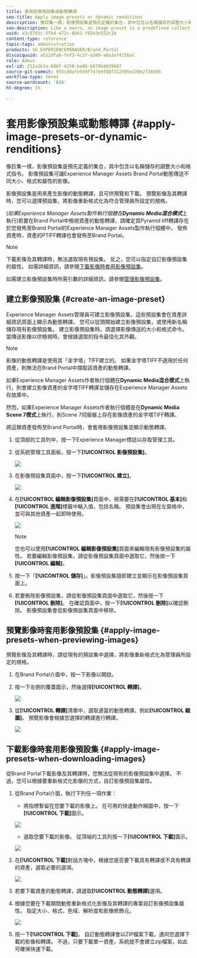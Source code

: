 ```yaml
---
title: 套用影像預設集或動態轉譯
seo-title: Apply image presets or dynamic renditions
description: 像巨集一樣，影像預設集是預先定義的集合，其中包含以名稱儲存的調整大小和格式指令。 影像預設集可讓Experience Manager Assets Brand Portal動態傳送不同大小、格式和屬性的影像。
seo-description: Like a macro, an image preset is a predefined collection of sizing and formatting commands saved under a name. Image presets enable Experience Manager Assets Brand Portal to dynamically deliver images of different sizes, formats, and properties.
uuid: a3c8705c-5fbd-472c-8b61-f65b3e552c1b
content-type: reference
topic-tags: administration
products: SG_EXPERIENCEMANAGER/Brand_Portal
discoiquuid: a512dfa0-fef3-4c3f-a389-a0a3a7415bac
role: Admin
exl-id: 212a1b3a-686f-4250-be06-b679b6039887
source-git-commit: 955cd8afe939ff47e9f08f312505e230e2f38495
workflow-type: tm+mt
source-wordcount: '816'
ht-degree: 1%

---
```


# 套用影像預設集或動態轉譯 {#apply-image-presets-or-dynamic-renditions}

像巨集一樣，影像預設集是預先定義的集合，其中包含以名稱儲存的調整大小和格式指令。 影像預設集可讓Experience Manager Assets Brand Portal動態傳送不同大小、格式和屬性的影像。

影像預設集是用來產生影像的動態轉譯，且可供預覽和下載。 預覽影像及其轉譯時，您可以選擇預設集，將影像重新格式化為符合管理員所設定的規格。

(*如果Experience Manager Assets製作執行個體在&#x200B;**Dynamic Media混合模式***上執行)若要在Brand Portal中檢視資產的動態轉譯，請確定其Pyramid tiff轉譯存在於您發佈至Brand Portal的Experience Manager Assets製作執行個體中。 發佈資產時，資產的PTIFF轉譯也會發佈至Brand Portal。

>[!NOTE]
>
>下載影像及其轉譯時，無法選取現有預設集。 反之，您可以指定自訂影像預設集的屬性。 如需詳細資訊，請參閱[下載影像時套用影像預設集](../using/brand-portal-image-presets.md#main-pars-text-1403412644)。


如需建立影像預設集時所需引數的詳細資訊，請參閱[管理影像預設集](../using/brand-portal-image-presets.md)。

## 建立影像預設集 {#create-an-image-preset}

Experience Manager Assets管理員可建立影像預設集，這些預設集會在資產詳細資訊頁面上顯示為動態轉譯。 您可以從頭開始建立影像預設集，或使用新名稱儲存現有影像預設集。 建立影像預設集時，請選擇影像傳送的大小和格式命令。 當傳送影像以供檢視時，會根據選取的指令最佳化其外觀。

>[!NOTE]
>
>影像的動態轉譯是使用其「金字塔」TIFF建立的。 如果金字塔TIFF不適用於任何資產，則無法在Brand Portal中擷取該資產的動態轉譯。
>
>如果Experience Manager Assets作者執行個體在&#x200B;**Dynamic Media混合模式**&#x200B;上執行，則會建立影像資產的金字塔TIFF轉譯並儲存在Experience Manager Assets存放庫中。
>
>然而，如果Experience Manager Assets作者執行個體是在&#x200B;**Dynamic Media Scene 7模式**&#x200B;上執行，則Scene 7伺服器上存在影像資產的金字塔TIFF轉譯。
>
>將這類資產發佈至Brand Portal時，會套用影像預設集並顯示動態轉譯。


1. 從頂部的工具列中，按一下Experience Manager標誌以存取管理工具。

1. 從系統管理工具面板，按一下&#x200B;**[!UICONTROL 影像預設集]**。

   ![](assets/admin-tools-panel-4.png)

1. 在影像預設集頁面中，按一下&#x200B;**[!UICONTROL 建立]**。

   ![](assets/image_preset_homepage.png)

1. 在&#x200B;**[!UICONTROL 編輯影像預設集]**&#x200B;頁面中，視需要在&#x200B;**[!UICONTROL 基本]**&#x200B;和&#x200B;**[!UICONTROL 進階]**&#x200B;標籤中輸入值，包括名稱。 預設集會出現在左窗格中，並可與其他資產一起即時使用。

   ![](assets/image_preset_create.png)

   >[!NOTE]
   >
   >您也可以使用&#x200B;**[!UICONTROL 編輯影像預設集]**&#x200B;頁面來編輯現有影像預設集的屬性。 若要編輯影像預設集，請從影像預設集頁面中選取它，然後按一下&#x200B;**[!UICONTROL 編輯]**。

1. 按一下「**[!UICONTROL 儲存]**」。影像預設集隨即建立並顯示在影像預設集頁面上。
1. 若要刪除影像預設集，請從影像預設集頁面中選取它，然後按一下&#x200B;**[!UICONTROL 刪除]**。 在確認頁面中，按一下&#x200B;**[!UICONTROL 刪除]**&#x200B;以確認刪除。 影像預設集會從影像預設集頁面中移除。

## 預覽影像時套用影像預設集  {#apply-image-presets-when-previewing-images}

預覽影像及其轉譯時，請從現有的預設集中選擇，將影像重新格式化為管理員所設定的規格。

1. 在Brand Portal介面中，按一下影像以開啟。
1. 按一下左側的覆蓋圖示，然後選擇&#x200B;**[!UICONTROL 轉譯]**。

   ![](assets/image-preset-previewrenditions.png)

1. 從&#x200B;**[!UICONTROL 轉譯]**&#x200B;清單中，選取適當的動態轉譯，例如&#x200B;**[!UICONTROL 縮圖]**。 預覽影像會根據您選擇的轉譯進行轉譯。

   ![](assets/image-preset-previewrenditionthumbnail.png)

## 下載影像時套用影像預設集 {#apply-image-presets-when-downloading-images}

從Brand Portal下載影像及其轉譯時，您無法從現有的影像預設集中選擇。 不過，您可以根據要重新格式化影像的方式，自訂影像預設集屬性。

1. 從Brand Portal介面，執行下列任一項作業：

   * 將指標暫留在您要下載的影像上。 在可用的快速動作縮圖中，按一下&#x200B;**[!UICONTROL 下載]**&#x200B;圖示。

   ![](assets/downloadsingleasset.png)

   * 選取您要下載的影像。 從頂端的工具列按一下&#x200B;**[!UICONTROL 下載]**&#x200B;圖示。

   ![](assets/downloadassets.png)

1. 在&#x200B;**[!UICONTROL 下載]**&#x200B;對話方塊中，根據您是否要下載具有轉譯或不具有轉譯的資產，選取必要的選項。

   ![](assets/donload-assets-dialog.png)

1. 若要下載資產的動態轉譯，請選取&#x200B;**[!UICONTROL 動態轉譯]**&#x200B;選項。
1. 根據您要在下載期間動態重新格式化影像及其轉譯的專案自訂影像預設集屬性。 指定大小、格式、色域、解析度和影像修飾元。

   ![](assets/dynamicrenditions.png)

1. 按一下&#x200B;**[!UICONTROL 下載]**。 自訂動態轉譯會以ZIP檔案下載，連同您選擇下載的影像和轉譯。 不過，只要下載單一資產，系統就不會建立zip檔案，如此可確保快速下載。
